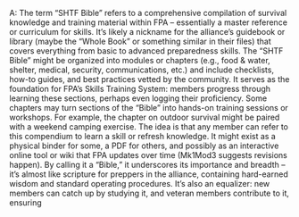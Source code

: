 A: The term “SHTF Bible” refers to a comprehensive compilation of survival knowledge and training material within FPA – essentially a master reference or curriculum for skills. It’s likely a nickname for the alliance’s guidebook or library (maybe the “Whole Book” or something similar in their files) that covers everything from basic to advanced preparedness skills. The “SHTF Bible” might be organized into modules or chapters (e.g., food & water, shelter, medical, security, communications, etc.) and include checklists, how-to guides, and best practices vetted by the community. It serves as the foundation for FPA’s Skills Training System: members progress through learning these sections, perhaps even logging their proficiency. Some chapters may turn sections of the “Bible” into hands-on training sessions or workshops. For example, the chapter on outdoor survival might be paired with a weekend camping exercise. The idea is that any member can refer to this compendium to learn a skill or refresh knowledge. It might exist as a physical binder for some, a PDF for others, and possibly as an interactive online tool or wiki that FPA updates over time (Mk1Mod3 suggests revisions happen). By calling it a “Bible,” it underscores its importance and breadth – it’s almost like scripture for preppers in the alliance, containing hard-earned wisdom and standard operating procedures. It’s also an equalizer: new members can catch up by studying it, and veteran members contribute to it, ensuring